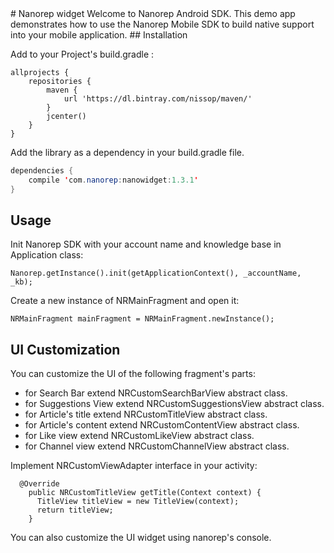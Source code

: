 <snippet>
  <content>
# Nanorep widget
Welcome to Nanorep Android SDK. This demo app demonstrates how to use the Nanorep Mobile SDK to build native support into your mobile application.
## Installation

Add to your Project's build.gradle :
```
allprojects {
    repositories {
        maven {
            url 'https://dl.bintray.com/nissop/maven/'
        }
        jcenter()
    }
}
```

Add the library as a dependency in your build.gradle file.
```java
dependencies {
    compile 'com.nanorep:nanowidget:1.3.1'
}
```
## Usage
Init Nanorep SDK with your account name and knowledge base in Application class:
```
Nanorep.getInstance().init(getApplicationContext(), _accountName, _kb);
```

Create a new instance of NRMainFragment and open it:
```
NRMainFragment mainFragment = NRMainFragment.newInstance();
```
## UI Customization
You can customize the UI of the following fragment's parts:

 - for Search Bar extend NRCustomSearchBarView abstract class.
 - for Suggestions View extend NRCustomSuggestionsView abstract class.
 - for Article's title extend NRCustomTitleView abstract class.
 - for Article's content extend NRCustomContentView abstract class.
 - for Like view extend NRCustomLikeView abstract class.
 - for Channel view extend NRCustomChannelView abstract class.
 
Implement NRCustomViewAdapter interface in your activity:
 
```
  @Override
    public NRCustomTitleView getTitle(Context context) {
      TitleView titleView = new TitleView(context);
      return titleView;
    }
```
You can also customize the UI widget using nanorep's console.



</content>
</snippet>
